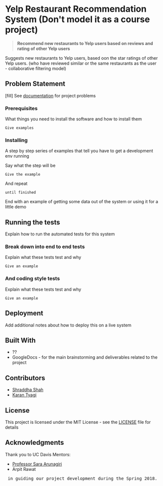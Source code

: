 # Yelp Restaurant Recommendation System  (Don't model it as a course project)

> __Recommend new restaurants to Yelp users based on reviews and rating of other Yelp users__

Suggests new restaurants to Yelp users, based oon the star ratings of other Yelp users.
(who have reviewed similar or the same restaurants as the user - collaborative filtering model)

## Problem Statement

[fill] See [documentation](https://docs.google.com/document/.....) for project problems

### Prerequisites

What things you need to install the software and how to install them

```
Give examples
```

### Installing

A step by step series of examples that tell you have to get a development env running

Say what the step will be

```
Give the example
```

And repeat

```
until finished
```

End with an example of getting some data out of the system or using it for a little demo

## Running the tests

Explain how to run the automated tests for this system

### Break down into end to end tests

Explain what these tests test and why

```
Give an example
```

### And coding style tests

Explain what these tests test and why

```
Give an example
```

## Deployment

Add additional notes about how to deploy this on a live system

## Built With

-	??
-	GoogleDocs - for the main brainstorming and deliverables related to the project


## Contributors

- [Shraddha Shah](https://www.linkedin.com/in/shraddha4392/) 
-	[Karan Tyagi](https://www.linkedin.com/in/karantyagi-21/) 

## License

This project is licensed under the MIT License - see the [LICENSE](LICENSE) file for details

## Acknowledgments

Thank you to UC Davis Mentors:

* [Professor Sara Arunagiri](https://www.ccis.northeastern.edu/people/sara-arunagiri/) 
* Arpit Rawat 
<pre> in guiding our project development during the Spring 2018.
